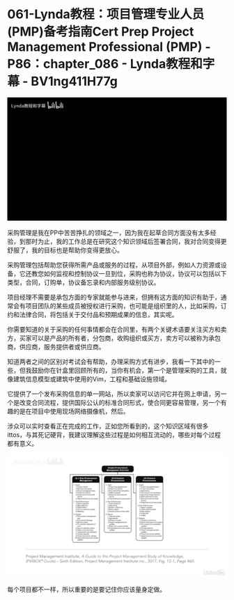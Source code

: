 # 061-Lynda教程：项目管理专业人员(PMP)备考指南Cert Prep Project Management Professional (PMP) - P86：chapter_086 - Lynda教程和字幕 - BV1ng411H77g

![](img/27aaa203af3b5e58069af4aa1d2d03d4_0.png)

采购管理是我在PP中苦苦挣扎的领域之一，因为我在起草合同方面没有太多经验，到那时为止，我的工作总是在研究这个知识领域后签署合同，我对合同变得更舒服了，我的目标也是帮助你变得更放心。

采购管理包括帮助您获得所需产品或服务的过程，从项目外部，例如人力资源或设备，它还教您如何监视和控制协议一旦到位，采购也称为协议，协议可以包括以下类型，合同，订购单，协议备忘录和内部服务级别协议。

项目经理不需要是承包方面的专家就能参与进来，但拥有这方面的知识有助于，通常会有项目团队的某些成员被授权进行采购，也可能是组织里的人，比如采购，订约和法律合同，将包括关于交付品和预期成果的信息，其实呢。

你需要知道的关于采购的任何事情都会在合同里，有两个关键术语要关注买方和卖方，买家可以是产品的所有者，分包商，收购组织或买方，卖方可以被称为承包商，供应商，服务提供者或供应商。

知道两者之间的区别对考试会有帮助，办理采购方式有进步，我看一下其中的一些，但我鼓励你在针盒里回顾所有的，当你有机会，第一个是管理采购的工具，就像建筑信息模型或建筑中使用的Vim，工程和基础设施领域。

它提供了一个发布采购信息的单一网站，所以卖家可以访问它并在网上申请，另一个是改变合同流程，提供国际公认的标准合同形式，使合同更容易管理，另一个有趣的是在项目中使用现场网络摄像机，然后。

涉众可以实时查看正在完成的工作，正如您所看到的，这个知识区域有很多ittos，与其死记硬背，我建议理解这些过程是如何相互流动的，哪些对每个过程都有意义。



![](img/27aaa203af3b5e58069af4aa1d2d03d4_2.png)

每个项目都不一样，所以重要的是要记住你应该量身定做。